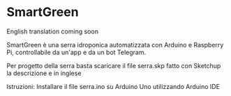 # SmartGreen

English translation coming soon

SmartGreen è una serra idroponica automatizzata con Arduino e Raspberry Pi, controllabile da un'app e da un bot Telegram.

Per progetto della serra basta scaricare il file serra.skp fatto con Sketchup la descrizione e in inglese

Istruzioni: 
Installare il file serra.ino su Arduino Uno utilizzando Arduino IDE

